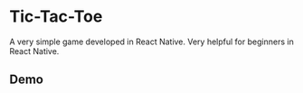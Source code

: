 # Tic-Tac-Toe

A very simple game developed in React Native. Very helpful for beginners in React Native.

## Demo